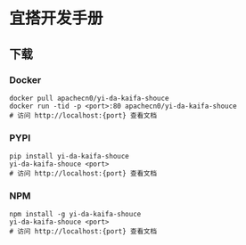 # 宜搭开发手册

## 下载

### Docker

```
docker pull apachecn0/yi-da-kaifa-shouce
docker run -tid -p <port>:80 apachecn0/yi-da-kaifa-shouce
# 访问 http://localhost:{port} 查看文档
```

### PYPI

```
pip install yi-da-kaifa-shouce
yi-da-kaifa-shouce <port>
# 访问 http://localhost:{port} 查看文档
```

### NPM

```
npm install -g yi-da-kaifa-shouce
yi-da-kaifa-shouce <port>
# 访问 http://localhost:{port} 查看文档
```